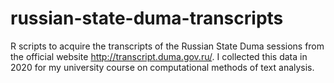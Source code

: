 # russian-state-duma-transcripts

R scripts to acquire the transcripts of the Russian State Duma sessions from the official website http://transcript.duma.gov.ru/. I collected this data in 2020 for my university course on computational methods of text analysis.
